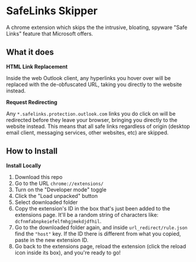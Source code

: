 # SafeLinks Skipper

A chrome extension which skips the the intrusive, bloating, spyware "Safe Links" feature that Microsoft offers.

## What it does

**HTML Link Replacement**

Inside the web Outlook client, any hyperlinks you hover over will be replaced with the de-obfuscated URL, taking you directly to the website instead.

**Request Redirecting**

Any `*.safelinks.protection.outlook.com` links you do click on will be redirected before they leave your browser, bringing you directly to the website instead. This means that all safe links regardless of origin (desktop email client, messaging services, other websites, etc) are skipped.

## How to Install

**Install Locally**

1. Download this repo
2. Go to the URL `chrome://extensions/`
3. Turn on the "Developer mode" toggle
4. Click the "Load unpacked" button
5. Select downloaded folder
6. Copy the extension's ID in the box that's just been added to the extensions page. It'll be a random string of characters like: `dcfnmfabnpkeiefelfmhgjmekdjdfhil`.
7. Go to the downloaded folder again, and inside `url_redirect/rule.json` find the `"host"` key. If the ID there is different from what you copied, paste in the new extension ID.
8. Go back to the extensions page, reload the extension (click the reload icon inside its box), and you're ready to go!